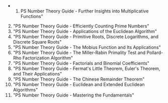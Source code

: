 
- 1. PS Number Theory Guide - Further Insights into Multiplicative Functions"
2. "PS Number Theory Guide - Efficiently Counting Prime Numbers"
3. "PS Number Theory Guide - Applications of the Euclidean Algorithm"
4. "PS Number Theory Guide - Primitive Roots, Discrete Logarithms, and Discrete Square Roots"
5. "PS Number Theory Guide - The Mobius Function and Its Applications"
6. "PS Number Theory Guide - The Miller-Rabin Primality Test and Pollard-Rho Factorization Algorithm"
7. "PS Number Theory Guide - Factorials and Binomial Coefficients"
8. "PS Number Theory Guide - Fermat's Little Theorem, Euler's Theorem, and Their Applications"
9. "PS Number Theory Guide - The Chinese Remainder Theorem"
10. "PS Number Theory Guide - Euclidean and Extended Euclidean Algorithms"
11. "PS Number Theory Guide - Mastering the Fundamentals"